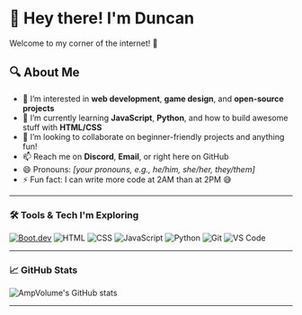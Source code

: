 # 👋 Hey there! I'm Duncan

Welcome to my corner of the internet! 🚀

## 🔍 About Me

- 👀 I’m interested in **web development**, **game design**, and **open-source projects**
- 🌱 I’m currently learning **JavaScript**, **Python**, and how to build awesome stuff with **HTML/CSS**
- 💞️ I’m looking to collaborate on beginner-friendly projects and anything fun!
- 📫 Reach me on **Discord**, **Email**, or right here on GitHub
- 😄 Pronouns: *[your pronouns, e.g., he/him, she/her, they/them]*
- ⚡ Fun fact: I can write more code at 2AM than at 2PM 😅

---

### 🛠️ Tools & Tech I'm Exploring
[![Boot.dev](https://cdn.boot.dev/img/logo.png)](https://boot.dev)
![HTML](https://img.shields.io/badge/HTML5-E34F26?style=flat&logo=html5&logoColor=white)
![CSS](https://img.shields.io/badge/CSS3-1572B6?style=flat&logo=css3&logoColor=white)
![JavaScript](https://img.shields.io/badge/JavaScript-F7DF1E?style=flat&logo=javascript&logoColor=black)
![Python](https://img.shields.io/badge/Python-3776AB?style=flat&logo=python&logoColor=white)
![Git](https://img.shields.io/badge/Git-F05032?style=flat&logo=git&logoColor=white)
![VS Code](https://img.shields.io/badge/VS%20Code-007ACC?style=flat&logo=visual-studio-code&logoColor=white)

---

### 📈 GitHub Stats

![AmpVolume's GitHub stats](https://github-readme-stats.vercel.app/api?username=AmpVolume&show_icons=true&theme=radical)

---

<!---
AmpVolume/AmpVolume is a ✨ special ✨ repository because its `README.md` (this file) appears on your GitHub profile.
You can click the Preview link to take a look at your changes.
--->
